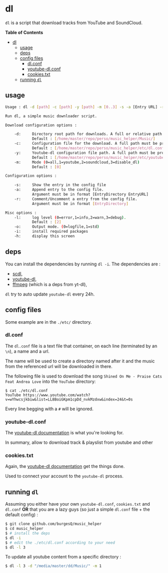# dl

`dl` is a script that download tracks from YouTube and SoundCloud.

<!-- markdown-toc start - Don't edit this section. Run M-x markdown-toc-refresh-toc -->
**Table of Contents**

- [dl](#dl)
    - [usage](#usage)
    - [deps](#deps)
    - [config files](#config-files)
        - [dl.conf](#dlconf)
        - [youtube-dl.conf](#youtube-dlconf)
        - [cookies.txt](#cookiestxt)
    - [running `dl`](#running-dl)

<!-- markdown-toc end -->

## usage

```bash
Usage : dl -d [path] -c [path] -y [path] -m [0..3] -s -a [Entry URL] -r [Entry] -l [0..3] -o [1..2] -i -h

Run dl, a simple music downloader script.

Download configuration options :

    -d:     Directory root path for downloads. A full or relative path can be provide.
            Default : [/home/master/repo/perso/music_helper/Music/]
    -c:     Configuration file for the download. A full path must be provide.
            Default : [/home/master/repo/perso/music_helper/etc/dl.conf]
    -y:     Youtube-dl configuration file path. A full path must be provide.
            Default : [/home/master/repo/perso/music_helper/etc/youtube-dl.conf]
    -m:     Mode (0=all,1=youtube,2=soundcloud,3=disable_dl)
            Default : [0]

Configuration options :

    -s:     Show the entry in the config file
    -a:     Append entry to the config file.
            Argument must be in format [EntryDirectory EntryURL]
    -r:     Comment/Uncomment a entry from the config file.
            Argument must be in format [EntryDirectory]

Misc options :
    -l:     log level (0=error,1=info,2=warn,3=debug).
            Default : [2]
    -o:     Output mode. (0=logfile,1=std)
    -i:     install required packages
    -h:     display this screen
```

## deps

You can install the dependencies by running `dl -i`. The dependencies are :

- [scdl](1),
- [youtube-dl](2),
- [ffmpeg](3) (which is a deps from yt-dl),

`dl` try to auto update `youtube-dl` every 24h.

## config files

Some example are in the `./etc/` directory.

### dl.conf

The `dl.conf` file is a text file that container, on each line (terminated by an `\n`), a name and a url.

The name will be used to create a directory named after it and the music from the referenced url will be downloaded in there.

The following file is used to download the song `Shined On Me - Praise Cats Feat Andrea Love` into the `YouTube` directory:
```
$ cat ./etc/dl.conf
YouTube https://www.youtube.com/watch?v=wYhwcsjkbiw&list=LL8BoiGKpm1cpDd_nvkMzdxw&index=24&t=0s

```

Every line begging with a `#` will be ignored.

### youtube-dl.conf

The [youtube-dl documentation](2) is what you're looking for.

In summary, allow to download track & playslist from youtube and other

### cookies.txt

Again, the [youtube-dl documentation](6) get the things done.

Used to connect your account to the `youtube-dl` process.

## running `dl`

Assuming you either have your own `youtube-dl.conf`, `cookies.txt` and `dl.conf` **OR** that you are a lazy guys (so just a simple `dl.conf` file + the default config) :

```bash
$ git clone github.com/burgesQ/music_helper
$ cd music_helper
$ # install the deps
$ dl -i
$ # edit the ./etc/dl.conf according to your need
$ dl -l 3
```

To update all youtube content from a specific directory :
```bash
$ dl -l 3 -d "/media/master/dd/Music/" -m 1
```

[1]: https://github.com/flyingrub/scdl
[2]: https://github.com/ytdl-org/youtube-dl
[3]: https://ffmpeg.org/
[4]: https://github.com/ytdl-org/youtube-dl#how-do-i-pass-cookies-to-youtube-dl
